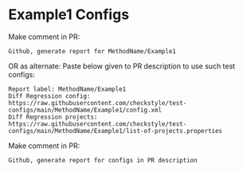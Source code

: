 # Example1 Configs
Make comment in PR:
```
Github, generate report for MethodName/Example1
```
OR as alternate:
Paste below given to PR description to use such test configs:
```
Report label: MethodName/Example1
Diff Regression config: https://raw.githubusercontent.com/checkstyle/test-configs/main/MethodName/Example1/config.xml
Diff Regression projects: https://raw.githubusercontent.com/checkstyle/test-configs/main/MethodName/Example1/list-of-projects.properties
```
Make comment in PR:
```
Github, generate report for configs in PR description
```
